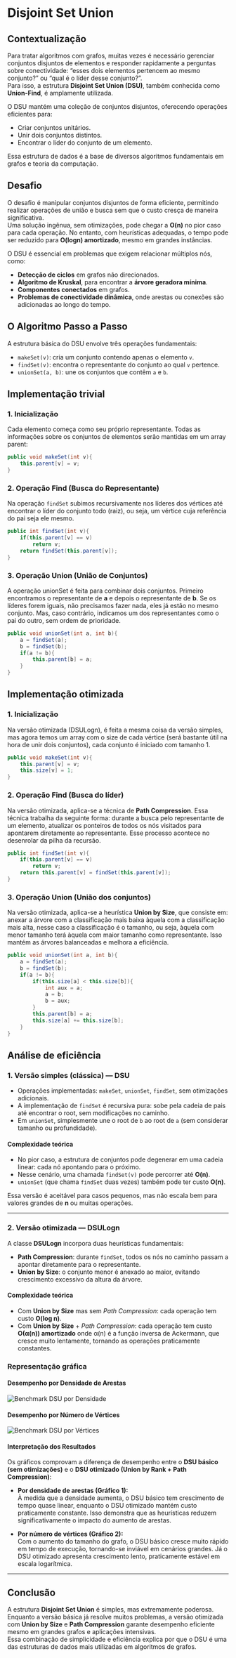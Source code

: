 # Disjoint Set Union

## Contextualização

Para tratar algoritmos com grafos, muitas vezes é necessário gerenciar conjuntos disjuntos de elementos e responder rapidamente a perguntas sobre conectividade: “esses dois elementos pertencem ao mesmo conjunto?” ou “qual é o líder desse conjunto?”.  
Para isso, a estrutura **Disjoint Set Union (DSU)**, também conhecida como **Union-Find**, é amplamente utilizada.  

O DSU mantém uma coleção de conjuntos disjuntos, oferecendo operações eficientes para:  
- Criar conjuntos unitários.  
- Unir dois conjuntos distintos.  
- Encontrar o líder do conjunto de um elemento.  

Essa estrutura de dados é a base de diversos algoritmos fundamentais em grafos e teoria da computação.

## Desafio

O desafio é manipular conjuntos disjuntos de forma eficiente, permitindo realizar operações de união e busca sem que o custo cresça de maneira significativa.  
Uma solução ingênua, sem otimizações, pode chegar a **O(n)** no pior caso para cada operação. No entanto, com heurísticas adequadas, o tempo pode ser reduzido para **O(logn) amortizado**, mesmo em grandes instâncias.  

O DSU é essencial em problemas que exigem relacionar múltiplos nós, como:  
- **Detecção de ciclos** em grafos não direcionados.  
- **Algoritmo de Kruskal**, para encontrar a **árvore geradora mínima**.  
- **Componentes conectados** em grafos.  
- **Problemas de conectividade dinâmica**, onde arestas ou conexões são adicionadas ao longo do tempo.  

## O Algoritmo Passo a Passo

A estrutura básica do DSU envolve três operações fundamentais:  

  * `makeSet(v)`: cria um conjunto contendo apenas o elemento `v`.  
  * `findSet(v)`: encontra o representante do conjunto ao qual `v` pertence.  
  * `unionSet(a, b)`: une os conjuntos que contêm `a` e `b`.  

## Implementação trivial

### 1. Inicialização

Cada elemento começa como seu próprio representante. Todas as informações sobre os conjuntos de elementos serão mantidas em um array parent:

```java
public void makeSet(int v){
    this.parent[v] = v;
}
```

### 2. Operação Find (Busca do Representante)

Na operação `findSet` subimos recursivamente nos líderes dos vértices até encontrar o líder do conjunto todo (raiz), ou seja, um vértice cuja referência do pai seja ele mesmo.  

```java
public int findSet(int v){
    if(this.parent[v] == v)
        return v;
    return findSet(this.parent[v]);
}
```

### 3. Operação Union (União de Conjuntos)

A operação unionSet é feita para combinar dois conjuntos. Primeiro encontramos o representante de **a** e depois o representante de **b**. Se os líderes forem iguais, não precisamos fazer nada, eles já estão no mesmo conjunto. Mas, caso contrário, indicamos um dos representantes como o pai do outro, sem ordem de prioridade.   


```java
public void unionSet(int a, int b){
    a = findSet(a);
    b = findSet(b);
    if(a != b){
        this.parent[b] = a;
    }
}
```

## Implementação otimizada

### 1. Inicialização

Na versão otimizada (DSULogn), é feita a mesma coisa da versão simples, mas agora temos um array com o size de cada vértice (será bastante útil na hora de unir dois conjuntos), cada conjunto é iniciado com tamanho 1.   

```java
public void makeSet(int v){
    this.parent[v] = v;
    this.size[v] = 1;
}
```

### 2. Operação Find (Busca do líder)

Na versão otimizada, aplica-se a técnica de **Path Compression**. Essa técnica trabalha da seguinte forma: durante a busca pelo representante de um elemento, atualizar os ponteiros de todos os nós visitados para apontarem diretamente ao representante. Esse processo acontece no desenrolar da pilha da recursão.

```java
public int findSet(int v){
    if(this.parent[v] == v)
        return v;
    return this.parent[v] = findSet(this.parent[v]);
}
```

### 3. Operação Union (União dos conjuntos)

Na versão otimizada, aplica-se a heurística **Union by Size**, que consiste em: anexar a árvore com a classificação mais baixa àquela com a classificação mais alta, nesse caso a classificação é o tamanho, ou seja, àquela com menor tamanho terá àquela com maior tamanho como representante. Isso mantém as árvores balanceadas e melhora a eficiência. 

```java
public void unionSet(int a, int b){
    a = findSet(a);
    b = findSet(b);
    if(a != b){
        if(this.size[a] < this.size[b]){
            int aux = a;
            a = b;
            b = aux;
        }
        this.parent[b] = a;
        this.size[a] += this.size[b];
    }
}
```

## Análise de eficiência

### 1. Versão simples (clássica) — DSU

- Operações implementadas: `makeSet`, `unionSet`, `findSet`, sem otimizações adicionais.  
- A implementação de `findSet` é recursiva pura: sobe pela cadeia de pais até encontrar o root, sem modificações no caminho.  
- Em `unionSet`, simplesmente une o root de `b` ao root de `a` (sem considerar tamanho ou profundidade).

#### Complexidade teórica

- No pior caso, a estrutura de conjuntos pode degenerar em uma cadeia linear: cada nó apontando para o próximo.  
- Nesse cenário, uma chamada `findSet(v)` pode percorrer até **O(n)**.  
- `unionSet` (que chama `findSet` duas vezes) também pode ter custo **O(n)**.  

Essa versão é aceitável para casos pequenos, mas não escala bem para valores grandes de **n** ou muitas operações.

---

### 2. Versão otimizada — DSULogn

A classe **DSULogn** incorpora duas heurísticas fundamentais:

- **Path Compression**: durante `findSet`, todos os nós no caminho passam a apontar diretamente para o representante.  
- **Union by Size**: o conjunto menor é anexado ao maior, evitando crescimento excessivo da altura da árvore.

#### Complexidade teórica

- Com **Union by Size** mas sem *Path Compression*: cada operação tem custo **O(log n)**.  
- Com **Union by Size** + *Path Compression*: cada operação tem custo **O(α(n)) amortizado** onde α(n) é a função inversa de Ackermann, que cresce muito lentamente, tornando as operações praticamente constantes.

### Representação gráfica 

#### Desempenho por Densidade de Arestas
![Benchmark DSU por Densidade](./assets/dsu-benchmark_por_densidade.png)

#### Desempenho por Número de Vértices
![Benchmark DSU por Vértices](./assets/dsu-benchmark_por_vertices.png)

#### Interpretação dos Resultados

Os gráficos comprovam a diferença de desempenho entre o **DSU básico (sem otimizações)** e o **DSU otimizado (Union by Rank + Path Compression)**:

- **Por densidade de arestas (Gráfico 1):**  
  À medida que a densidade aumenta, o DSU básico tem crescimento de tempo quase linear, enquanto o DSU otimizado mantém custo praticamente constante. Isso demonstra que as heurísticas reduzem significativamente o impacto do aumento de arestas.

- **Por número de vértices (Gráfico 2):**  
  Com o aumento do tamanho do grafo, o DSU básico cresce muito rápido em tempo de execução, tornando-se inviável em cenários grandes. Já o DSU otimizado apresenta crescimento lento, praticamente estável em escala logarítmica.

---

## Conclusão

A estrutura **Disjoint Set Union** é simples, mas extremamente poderosa.  
Enquanto a versão básica já resolve muitos problemas, a versão otimizada com **Union by Size** e **Path Compression** garante desempenho eficiente mesmo em grandes grafos e aplicações intensivas.  
Essa combinação de simplicidade e eficiência explica por que o DSU é uma das estruturas de dados mais utilizadas em algoritmos de grafos.
